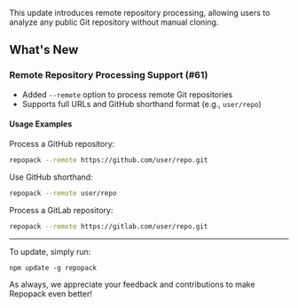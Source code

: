 This update introduces remote repository processing, allowing users to analyze any public Git repository without manual cloning.

## What's New

### Remote Repository Processing Support (#61)

- Added `--remote` option to process remote Git repositories
- Supports full URLs and GitHub shorthand format (e.g., `user/repo`)

#### Usage Examples

Process a GitHub repository:
```bash
repopack --remote https://github.com/user/repo.git
```

Use GitHub shorthand:
```bash
repopack --remote user/repo
```

Process a GitLab repository:
```bash
repopack --remote https://gitlab.com/user/repo.git
```

---
To update, simply run:
```
npm update -g repopack
```

As always, we appreciate your feedback and contributions to make Repopack even better!
